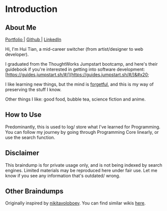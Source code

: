 # Introduction

## About Me

[Portfolio ](http://onoumenon.netlify.com)| [Github ](https://github.com/onoumenon)| [LinkedIn](https://www.linkedin.com/in/hui-tian/)

Hi, I'm Hui Tian, a mid-career switcher (from artist/designer to web developer).

I graduated from the ThoughtWorks Jumpstart bootcamp, and here's their guidebook if you're interested in getting into software development: [https://guides.jumpstart.sh/#/](https://guides.jumpstart.sh/#/)&#x20;

I like learning new things, but the mind is [forgetful](https://www.iflscience.com/brain/being-forgetful-may-mean-your-brain-is-actually-working-properly/), and this is my way of preserving the stuff I know.

Other things I like: good food, bubble tea, science fiction and anime.

## How to Use

Predominantly, this is used to log/ store what I've learned for Programming. You can follow my journey by going through Programming Core linearly, or use the search function.&#x20;

## Disclaimer

This braindump is for private usage only, and is not being indexed by search engines. Limited materials may be reproduced here under fair use. Let me know if you see any information that's outdated/ wrong.

## Other Braindumps

Originally inspired by [nikitavoloboev](https://wiki.nikitavoloboev.xyz/ideas). You can find similar wikis [here](https://github.com/RichardLitt/meta-knowledge#readme).



\
\
&#x20;
